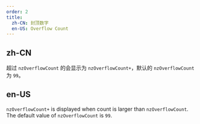 ```yaml
---
order: 2
title:
  zh-CN: 封顶数字
  en-US: Overflow Count
---
```


## zh-CN

超过 `nzOverflowCount` 的会显示为 `nzOverflowCount+`，默认的 `nzOverflowCount` 为 `99`。

## en-US

`nzOverflowCount+` is displayed when count is larger than `nzOverflowCount`. The default value of `nzOverflowCount` is `99`.
